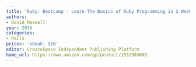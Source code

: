 ```yaml
---
title: 'Ruby: Bootcamp - Learn The Basics of Ruby Programming in 2 Weeks!'
authors:
- David Maxwell
year: 2016
categories:
- Rails
prices: 'ebook: $16'
editor: CreateSpace Independent Publishing Platform
home_url: https://www.amazon.com/gp/product/1532983603
---
```

